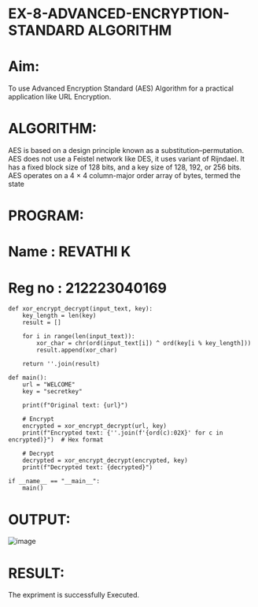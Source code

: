 # EX-8-ADVANCED-ENCRYPTION-STANDARD ALGORITHM
# Aim:
To use Advanced Encryption Standard (AES) Algorithm for a practical application like URL Encryption.

# ALGORITHM:
AES is based on a design principle known as a substitution–permutation.
AES does not use a Feistel network like DES, it uses variant of Rijndael.
It has a fixed block size of 128 bits, and a key size of 128, 192, or 256 bits.
AES operates on a 4 × 4 column-major order array of bytes, termed the state
# PROGRAM:
# Name : REVATHI K
# Reg no : 212223040169
```
def xor_encrypt_decrypt(input_text, key):
    key_length = len(key)
    result = []

    for i in range(len(input_text)):
        xor_char = chr(ord(input_text[i]) ^ ord(key[i % key_length]))
        result.append(xor_char)

    return ''.join(result)

def main():
    url = "WELCOME"
    key = "secretkey"

    print(f"Original text: {url}")

    # Encrypt
    encrypted = xor_encrypt_decrypt(url, key)
    print(f"Encrypted text: {''.join(f'{ord(c):02X}' for c in encrypted)}")  # Hex format

    # Decrypt
    decrypted = xor_encrypt_decrypt(encrypted, key)
    print(f"Decrypted text: {decrypted}")

if __name__ == "__main__":
    main()
```

# OUTPUT:

![image](https://github.com/user-attachments/assets/62e2eb89-3727-4dd8-88fd-9e109fe94f96)



# RESULT:

The expriment is successfully Executed.



